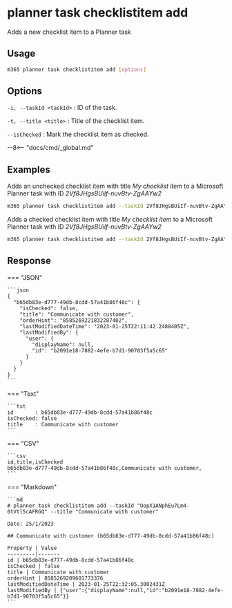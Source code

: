 # planner task checklistitem add

Adds a new checklist item to a Planner task

## Usage

```sh
m365 planner task checklistitem add [options]
```

## Options

`-i, --taskId <taskId>`
: ID of the task.

`-t, --title <title>`
: Title of the checklist item.

`--isChecked`
: Mark the checklist item as checked.

--8<-- "docs/cmd/_global.md"

## Examples

Adds an unchecked checklist item with title _My checklist item_ to a Microsoft Planner task with ID _2Vf8JHgsBUiIf-nuvBtv-ZgAAYw2_

```sh
m365 planner task checklistitem add --taskId 2Vf8JHgsBUiIf-nuvBtv-ZgAAYw2 --title "My checklist item"
```

Adds a checked checklist item with title _My checklist item_ to a Microsoft Planner task with ID _2Vf8JHgsBUiIf-nuvBtv-ZgAAYw2_

```sh
m365 planner task checklistitem add --taskId 2Vf8JHgsBUiIf-nuvBtv-ZgAAYw2 --title "My checklist item" --isChecked
```

## Response

=== "JSON"

    ```json
    {
      "b65db83e-d777-49db-8cdd-57a41b86f48c": {
        "isChecked": false,
        "title": "Communicate with customer",
        "orderHint": "8585269221832287402",
        "lastModifiedDateTime": "2023-01-25T22:11:42.2488405Z",
        "lastModifiedBy": {
          "user": {
            "displayName": null,
            "id": "b2091e18-7882-4efe-b7d1-90703f5a5c65"
          }
        }
      }
    }
    ```

=== "Text"

    ```txt
    id       : b65db83e-d777-49db-8cdd-57a41b86f48c
    isChecked: false
    title    : Communicate with customer
    ```

=== "CSV"

    ```csv
    id,title,isChecked
    b65db83e-d777-49db-8cdd-57a41b86f48c,Communicate with customer,
    ```

=== "Markdown"

    ```md
    # planner task checklistitem add --taskId "OopX1ANphEu7Lm4-0tVtl5cAFRGQ" --title "Communicate with customer"

    Date: 25/1/2023

    ## Communicate with customer (b65db83e-d777-49db-8cdd-57a41b86f48c)

    Property | Value
    ---------|-------
    id | b65db83e-d777-49db-8cdd-57a41b86f48c
    isChecked | false
    title | Communicate with customer
    orderHint | 8585269209601773376
    lastModifiedDateTime | 2023-01-25T22:32:05.3002431Z
    lastModifiedBy | {"user":{"displayName":null,"id":"b2091e18-7882-4efe-b7d1-90703f5a5c65"}}
    ```
